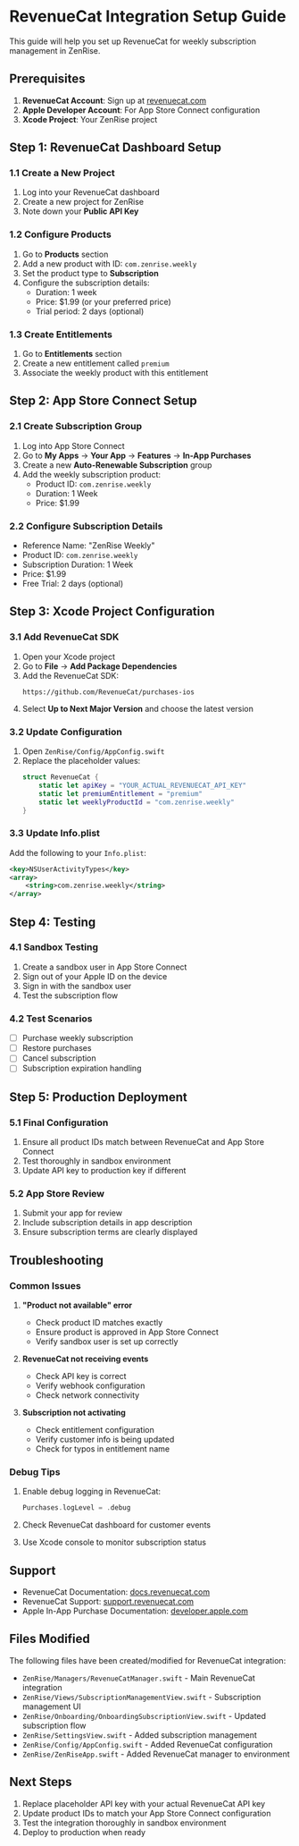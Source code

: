 # RevenueCat Integration Setup Guide

This guide will help you set up RevenueCat for weekly subscription management in ZenRise.

## Prerequisites

1. **RevenueCat Account**: Sign up at [revenuecat.com](https://revenuecat.com)
2. **Apple Developer Account**: For App Store Connect configuration
3. **Xcode Project**: Your ZenRise project

## Step 1: RevenueCat Dashboard Setup

### 1.1 Create a New Project
1. Log into your RevenueCat dashboard
2. Create a new project for ZenRise
3. Note down your **Public API Key**

### 1.2 Configure Products
1. Go to **Products** section
2. Add a new product with ID: `com.zenrise.weekly`
3. Set the product type to **Subscription**
4. Configure the subscription details:
   - Duration: 1 week
   - Price: $1.99 (or your preferred price)
   - Trial period: 2 days (optional)

### 1.3 Create Entitlements
1. Go to **Entitlements** section
2. Create a new entitlement called `premium`
3. Associate the weekly product with this entitlement

## Step 2: App Store Connect Setup

### 2.1 Create Subscription Group
1. Log into App Store Connect
2. Go to **My Apps** → **Your App** → **Features** → **In-App Purchases**
3. Create a new **Auto-Renewable Subscription** group
4. Add the weekly subscription product:
   - Product ID: `com.zenrise.weekly`
   - Duration: 1 Week
   - Price: $1.99

### 2.2 Configure Subscription Details
- Reference Name: "ZenRise Weekly"
- Product ID: `com.zenrise.weekly`
- Subscription Duration: 1 Week
- Price: $1.99
- Free Trial: 2 days (optional)

## Step 3: Xcode Project Configuration

### 3.1 Add RevenueCat SDK
1. Open your Xcode project
2. Go to **File** → **Add Package Dependencies**
3. Add the RevenueCat SDK:
   ```
   https://github.com/RevenueCat/purchases-ios
   ```
4. Select **Up to Next Major Version** and choose the latest version

### 3.2 Update Configuration
1. Open `ZenRise/Config/AppConfig.swift`
2. Replace the placeholder values:
   ```swift
   struct RevenueCat {
       static let apiKey = "YOUR_ACTUAL_REVENUECAT_API_KEY"
       static let premiumEntitlement = "premium"
       static let weeklyProductId = "com.zenrise.weekly"
   }
   ```

### 3.3 Update Info.plist
Add the following to your `Info.plist`:
```xml
<key>NSUserActivityTypes</key>
<array>
    <string>com.zenrise.weekly</string>
</array>
```

## Step 4: Testing

### 4.1 Sandbox Testing
1. Create a sandbox user in App Store Connect
2. Sign out of your Apple ID on the device
3. Sign in with the sandbox user
4. Test the subscription flow

### 4.2 Test Scenarios
- [ ] Purchase weekly subscription
- [ ] Restore purchases
- [ ] Cancel subscription
- [ ] Subscription expiration handling

## Step 5: Production Deployment

### 5.1 Final Configuration
1. Ensure all product IDs match between RevenueCat and App Store Connect
2. Test thoroughly in sandbox environment
3. Update API key to production key if different

### 5.2 App Store Review
1. Submit your app for review
2. Include subscription details in app description
3. Ensure subscription terms are clearly displayed

## Troubleshooting

### Common Issues

1. **"Product not available" error**
   - Check product ID matches exactly
   - Ensure product is approved in App Store Connect
   - Verify sandbox user is set up correctly

2. **RevenueCat not receiving events**
   - Check API key is correct
   - Verify webhook configuration
   - Check network connectivity

3. **Subscription not activating**
   - Check entitlement configuration
   - Verify customer info is being updated
   - Check for typos in entitlement name

### Debug Tips

1. Enable debug logging in RevenueCat:
   ```swift
   Purchases.logLevel = .debug
   ```

2. Check RevenueCat dashboard for customer events

3. Use Xcode console to monitor subscription status

## Support

- RevenueCat Documentation: [docs.revenuecat.com](https://docs.revenuecat.com)
- RevenueCat Support: [support.revenuecat.com](https://support.revenuecat.com)
- Apple In-App Purchase Documentation: [developer.apple.com](https://developer.apple.com/in-app-purchase/)

## Files Modified

The following files have been created/modified for RevenueCat integration:

- `ZenRise/Managers/RevenueCatManager.swift` - Main RevenueCat integration
- `ZenRise/Views/SubscriptionManagementView.swift` - Subscription management UI
- `ZenRise/Onboarding/OnboardingSubscriptionView.swift` - Updated subscription flow
- `ZenRise/SettingsView.swift` - Added subscription management
- `ZenRise/Config/AppConfig.swift` - Added RevenueCat configuration
- `ZenRise/ZenRiseApp.swift` - Added RevenueCat manager to environment

## Next Steps

1. Replace placeholder API key with your actual RevenueCat API key
2. Update product IDs to match your App Store Connect configuration
3. Test the integration thoroughly in sandbox environment
4. Deploy to production when ready

